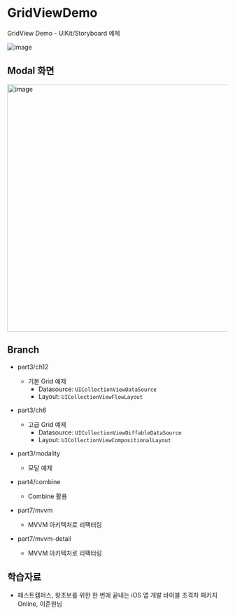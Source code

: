 # GridViewDemo
GridView Demo - UIKit/Storyboard 예제

![image](https://user-images.githubusercontent.com/89061309/202880021-1925698b-ade8-46b5-b31b-cdc6a3bcd21b.png)

## Modal 화면
<img width="565" alt="image" src="https://user-images.githubusercontent.com/89061309/203764333-507df707-185b-4e05-91dd-a1c5c2ab7dc0.png">


## Branch
* part3/ch12
  * 기본 Grid 예제
    * Datasource: `UICollectionViewDataSource`
    * Layout: `UICollectionViewFlowLayout`

* part3/ch6
  * 고급 Grid 예제
    * Datasource: `UICollectionViewDiffableDataSource`
    * Layout: `UICollectionViewCompositionalLayout`

* part3/modality
  * 모달 예제
* part4/combine
  * Combine 활용
* part7/mvvm
  * MVVM 아키텍처로 리팩터링
* part7/mvvm-detail
  * MVVM 아키텍처로 리팩터링


## 학습자료
* 패스트캠퍼스, 왕초보를 위한 한 번에 끝내는 iOS 앱 개발 바이블 초격차 패키지 Online, 이준원님

